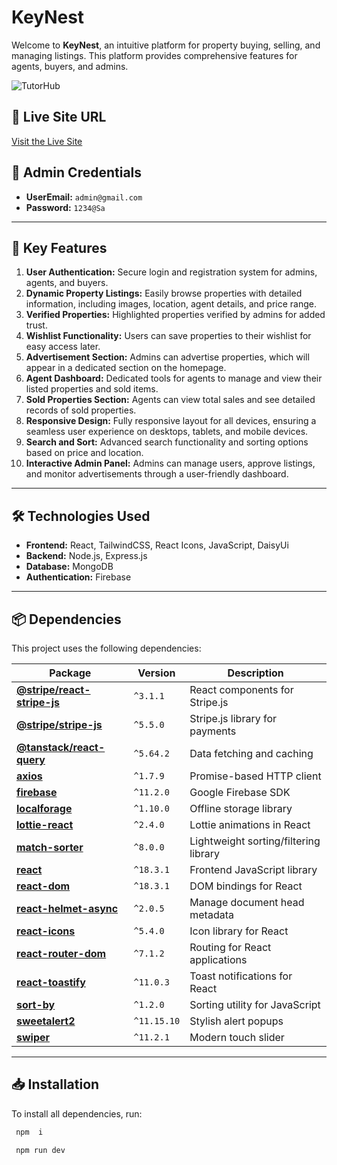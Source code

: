 # KeyNest  

Welcome to **KeyNest**, an intuitive platform for property buying, selling, and managing listings. This platform provides comprehensive features for agents, buyers, and admins.  

![TutorHub](https://i.ibb.co.com/hx26gYfn/keynest.png)


## 🔗 Live Site URL  
[Visit the Live Site](https://tiny-cat-28deae.netlify.app/)  

## 👤 Admin Credentials  
- **UserEmail:** `admin@gmail.com ` 
- **Password:** `1234@Sa ` 

---

## 🚀 Key Features  

1. **User Authentication:** Secure login and registration system for admins, agents, and buyers.  
2. **Dynamic Property Listings:** Easily browse properties with detailed information, including images, location, agent details, and price range.  
3. **Verified Properties:** Highlighted properties verified by admins for added trust.  
4. **Wishlist Functionality:** Users can save properties to their wishlist for easy access later.  
5. **Advertisement Section:** Admins can advertise properties, which will appear in a dedicated section on the homepage.  
6. **Agent Dashboard:** Dedicated tools for agents to manage and view their listed properties and sold items.  
7. **Sold Properties Section:** Agents can view total sales and see detailed records of sold properties.  
8. **Responsive Design:** Fully responsive layout for all devices, ensuring a seamless user experience on desktops, tablets, and mobile devices.  
9. **Search and Sort:** Advanced search functionality and sorting options based on price and location.  
10. **Interactive Admin Panel:** Admins can manage users, approve listings, and monitor advertisements through a user-friendly dashboard.  

---

## 🛠️ Technologies Used  

- **Frontend:** React, TailwindCSS, React Icons, JavaScript, DaisyUi  
- **Backend:** Node.js, Express.js  
- **Database:** MongoDB  
- **Authentication:** Firebase  

--- 
## 📦 Dependencies  

This project uses the following dependencies:  

| Package | Version | Description |
|---------|---------|-------------|
| **[@stripe/react-stripe-js](https://www.npmjs.com/package/@stripe/react-stripe-js)** | `^3.1.1` | React components for Stripe.js |
| **[@stripe/stripe-js](https://www.npmjs.com/package/@stripe/stripe-js)** | `^5.5.0` | Stripe.js library for payments |
| **[@tanstack/react-query](https://www.npmjs.com/package/@tanstack/react-query)** | `^5.64.2` | Data fetching and caching |
| **[axios](https://www.npmjs.com/package/axios)** | `^1.7.9` | Promise-based HTTP client |
| **[firebase](https://www.npmjs.com/package/firebase)** | `^11.2.0` | Google Firebase SDK |
| **[localforage](https://www.npmjs.com/package/localforage)** | `^1.10.0` | Offline storage library |
| **[lottie-react](https://www.npmjs.com/package/lottie-react)** | `^2.4.0` | Lottie animations in React |
| **[match-sorter](https://www.npmjs.com/package/match-sorter)** | `^8.0.0` | Lightweight sorting/filtering library |
| **[react](https://www.npmjs.com/package/react)** | `^18.3.1` | Frontend JavaScript library |
| **[react-dom](https://www.npmjs.com/package/react-dom)** | `^18.3.1` | DOM bindings for React |
| **[react-helmet-async](https://www.npmjs.com/package/react-helmet-async)** | `^2.0.5` | Manage document head metadata |
| **[react-icons](https://www.npmjs.com/package/react-icons)** | `^5.4.0` | Icon library for React |
| **[react-router-dom](https://www.npmjs.com/package/react-router-dom)** | `^7.1.2` | Routing for React applications |
| **[react-toastify](https://www.npmjs.com/package/react-toastify)** | `^11.0.3` | Toast notifications for React |
| **[sort-by](https://www.npmjs.com/package/sort-by)** | `^1.2.0` | Sorting utility for JavaScript |
| **[sweetalert2](https://www.npmjs.com/package/sweetalert2)** | `^11.15.10` | Stylish alert popups |
| **[swiper](https://www.npmjs.com/package/swiper)** | `^11.2.1` | Modern touch slider |

---

## 📥 Installation  

To install all dependencies, run:  

 ```bash
  npm  i
```
 ```bash
  npm run dev
```
